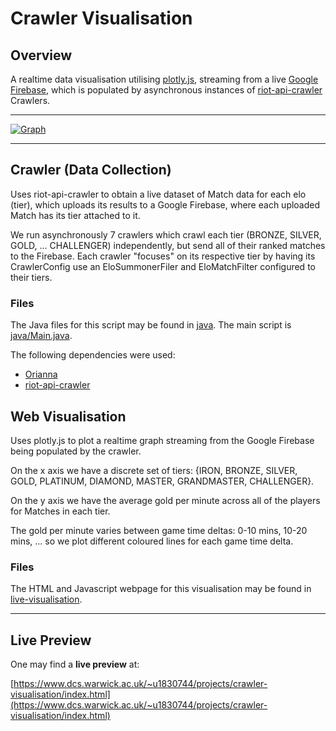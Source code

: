 # Crawler Visualisation

## Overview

A realtime data visualisation utilising [plotly.js](https://plot.ly/javascript/), streaming from a live [Google Firebase](https://firebase.google.com/), which is populated by asynchronous instances of [riot-api-crawler](https://github.com/omarathon/riot-api-crawler) Crawlers.

---

[![Graph](https://i.gyazo.com/0308e750ae707eeeb5844e55d8db58d0.gif)](https://www.dcs.warwick.ac.uk/~u1830744/projects/crawler-visualisation/index.html)

---

## Crawler (Data Collection)

Uses riot-api-crawler to obtain a live dataset of Match data for each elo (tier), which uploads its results to a Google Firebase, where each uploaded Match has its tier attached to it.

We run asynchronously 7 crawlers which crawl each tier (BRONZE, SILVER, GOLD, ... CHALLENGER) independently, but send all of their ranked matches to the Firebase. Each crawler "focuses" on its respective tier by having its CrawlerConfig use an EloSummonerFiler and EloMatchFilter configured to their tiers.

### Files

The Java files for this script may be found in [java](java). The main script is [java/Main.java](java/Main.java).

The following dependencies were used:
- [Orianna](https://github.com/meraki-analytics/orianna)
- [riot-api-crawler](https://github.com/omarathon/riot-api-crawler)

## Web Visualisation

Uses plotly.js to plot a realtime graph streaming from the Google Firebase being populated by the crawler.

On the x axis we have a discrete set of tiers: {IRON, BRONZE, SILVER, GOLD, PLATINUM, DIAMOND, MASTER, GRANDMASTER, CHALLENGER}.

On the y axis we have the average gold per minute across all of the players for Matches in each tier. 

The gold per minute varies between game time deltas: 0-10 mins, 10-20 mins, ... so we plot different coloured lines for each game time delta.

### Files

The HTML and Javascript webpage for this visualisation may be found in [live-visualisation](live-visualisation).

---

## Live Preview

One may find a **live preview** at:

[https://www.dcs.warwick.ac.uk/~u1830744/projects/crawler-visualisation/index.html](https://www.dcs.warwick.ac.uk/~u1830744/projects/crawler-visualisation/index.html)


